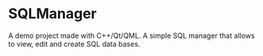 # SQLManager
A demo project made with C++/Qt/QML. A simple SQL manager that allows to view, edit and create SQL data bases.
